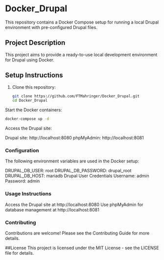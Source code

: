 # Docker_Drupal

This repository contains a Docker Compose setup for running a local Drupal environment with pre-configured Drupal files.

## Project Description
This project aims to provide a ready-to-use local development environment for Drupal using Docker.

## Setup Instructions
1. Clone this repository:
   ```sh
   git clone https://github.com/FTMahringer/Docker_Drupal.git
   cd Docker_Drupal
   ```
Start the Docker containers:

   ```sh
docker-compose up -d
   ```
Access the Drupal site:

Drupal site: http://localhost:8080
phpMyAdmin: http://localhost:8081
### Configuration
The following environment variables are used in the Docker setup:

DRUPAL_DB_USER: root
DRUPAL_DB_PASSWORD: drupal_root
DRUPAL_DB_HOST: mariadb
Drupal User Credentials
Username: admin
Password: admin
### Usage Instructions
Access the Drupal site at http://localhost:8080
Use phpMyAdmin for database management at http://localhost:8081
### Contributing
Contributions are welcome! Please see the Contributing Guide for more details.

##License
This project is licensed under the MIT License - see the LICENSE file for details.
